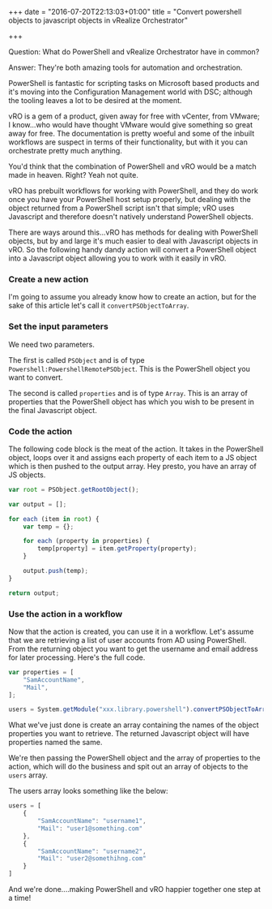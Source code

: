 +++
date = "2016-07-20T22:13:03+01:00"
title = "Convert powershell objects to javascript objects in vRealize Orchestrator"

+++

Question: What do PowerShell and vRealize Orchestrator have in common?

Answer: They're both amazing tools for automation and orchestration.

PowerShell is fantastic for scripting tasks on Microsoft based products and it's moving into the Configuration Management world with DSC; although the tooling leaves a lot to be desired at the moment.

vRO is a gem of a product, given away for free with vCenter, from VMware; I know...who would have thought VMware would give something so great away for free.  The documentation is pretty woeful and some of the inbuilt workflows are suspect in terms of their functionality, but with it you can orchestrate pretty much anything.

You'd think that the combination of PowerShell and vRO would be a match made in heaven.  Right?  Yeah not quite.

vRO has prebuilt workflows for working with PowerShell, and they do work once you have your PowerShell host setup properly, but dealing with the object returned from a PowerShell script isn't that simple; vRO uses Javascript and therefore doesn't natively understand PowerShell objects.

There are ways around this...vRO has methods for dealing with PowerShell objects, but by and large it's much easier to deal with Javascript objects in vRO.  So the following handy dandy action will convert a PowerShell object into a Javascript object allowing you to work with it easily in vRO.

### Create a new action
I'm going to assume you already know how to create an action, but for the sake of this article let's call it `convertPSObjectToArray`.

### Set the input parameters
We need two parameters.

The first is called `PSObject` and is of type `Powershell:PowershellRemotePSObject`.  This is the PowerShell object you want to convert.

The second is called `properties` and is of type `Array`.  This is an array of properties that the PowerShell object has which you wish to be present in the final Javascript object.

### Code the action
The following code block is the meat of the action.  It takes in the PowerShell object, loops over it and assigns each property of each item to a JS object which is then pushed to the output array.  Hey presto, you have an array of JS objects.

```javascript
var root = PSObject.getRootObject();

var output = [];

for each (item in root) {
	var temp = {};

	for each (property in properties) {
		temp[property] = item.getProperty(property);
	}

	output.push(temp);
}

return output;
```

### Use the action in a workflow
Now that the action is created, you can use it in a workflow.  Let's assume that we are retrieving a list of user accounts from AD using PowerShell.  From the returning object you want to get the username and email address for later processing.  Here's the full code.

```javascript
var properties = [
    "SamAccountName",
    "Mail",
];

users = System.getModule("xxx.library.powershell").convertPSObjectToArray(outPSObject, properties);
```

What we've just done is create an array containing the names of the object properties you want to retrieve.  The returned Javascript object will have properties named the same.

We're then passing the PowerShell object and the array of properties to the action, which will do the business and spit out an array of objects to the `users` array.

The users array looks something like the below:

```javascript
users = [
    {
        "SamAccountName": "username1",
        "Mail": "user1@something.com"
    },
    {
        "SamAccountName": "username2",
        "Mail": "user2@somethihng.com"
    }
]
```

And we're done....making PowerShell and vRO happier together one step at a time!